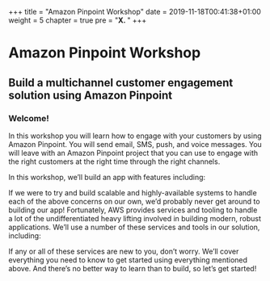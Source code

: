 +++
title = "Amazon Pinpoint Workshop"
date = 2019-11-18T00:41:38+01:00
weight = 5
chapter = true
pre = "<b>X. </b>"
+++

# Amazon Pinpoint Workshop

## Build a multichannel customer engagement solution using Amazon Pinpoint

### Welcome!

In this workshop you will learn how to engage with your customers by using Amazon Pinpoint. You will send email, SMS, push, and voice messages. 
You will leave with an Amazon Pinpoint project that you can use to engage with the right customers at the right time through the right channels.

In this workshop, we’ll build an app with features including:



If we were to try and build scalable and highly-available systems to handle each of the above concerns on our own, we’d probably never get around to building our app! Fortunately, AWS provides services and tooling to handle a lot of the undifferentiated heavy lifting involved in building modern, robust applications. We’ll use a number of these services and tools in our solution, including:




If any or all of these services are new to you, don’t worry. We’ll cover everything you need to know to get started using everything mentioned above. And there’s no better way to learn than to build, so let’s get started!
